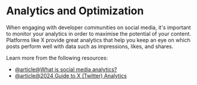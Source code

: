# Analytics and Optimization

When engaging with developer communities on social media, it's important to monitor your analytics in order to maximise the potential of your content. Platforms like X provide great analytics that help you keep an eye on which posts perform well with data such as impressions, likes, and shares.

Learn more from the following resources:

- [@article@What is social media analytics?](https://blog.hootsuite.com/social-media-analytics/)
- [@article@2024 Guide to X (Twitter) Analytics](https://blog.hootsuite.com/twitter-analytics-guide/)